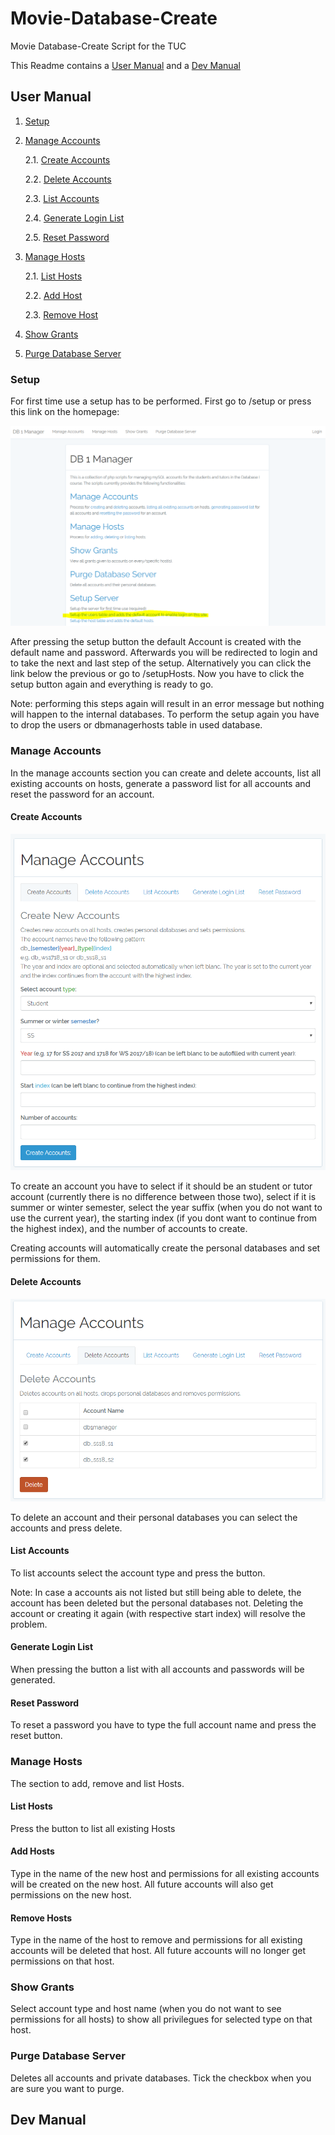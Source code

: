 # Movie-Database-Create
Movie Database-Create Script for the TUC

This Readme contains a [User Manual](#userManual) and a [Dev Manual](#devManual)

## User Manual <a name="userManual"></a>

1. [Setup](#setup)
   
2. [Manage Accounts](#manageAccounts)
   
   2.1. [Create Accounts](#create)
   
   2.2. [Delete Accounts](#delete)
   
   2.3. [List Accounts](#listAccounts)
   
   2.4. [Generate Login List](#generate)
   
   2.5. [Reset Password](#reset)
   
2. [Manage Hosts](#manageHosts)

   2.1. [List Hosts](#listHosts)
   
   2.2. [Add Host](#add)
   
   2.3. [Remove Host](#remove)
   
3. [Show Grants](#show)

4. [Purge Database Server](#purge)
   
### Setup <a name="setup"></a>

For first time use a setup has to be performed. First go to /setup or press this link on the homepage:

![alt text](https://github.com/leifkuhl/Movie-Database-Create/blob/master/ReadmeImages/1%20Setup.PNG)

After pressing the setup button the default Account is created with the default name and password. Afterwards you will be redirected to login and to take the next and last step of the setup. Alternatively you can click the link below the previous or go to /setupHosts. Now you have to click the setup button again and everything is ready to go.

Note: performing this steps again will result in an error message but nothing will happen to the internal databases. To perform the setup again you have to drop the users or dbmanagerhosts table in used database.

### Manage Accounts <a name="manageHosts"></a>

In the manage accounts section you can create and delete accounts, list all existing accounts on hosts, generate a password list for all accounts and reset the password for an account.

#### Create Accounts <a name="create"></a>

![alt text](https://github.com/leifkuhl/Movie-Database-Create/blob/master/ReadmeImages/2.1%20Create%20Accounts.PNG)

To create an account you have to select if it should be an student or tutor account (currently there is no difference between those two), select if it is summer or winter semester, select the year suffix (when you do not want to use the current year), the starting index (if you dont want to continue from the highest index), and the number of accounts to create.

Creating accounts will automatically create the personal databases and set permissions for them.

#### Delete Accounts <a name="delete"></a>

![alt text](https://github.com/leifkuhl/Movie-Database-Create/blob/master/ReadmeImages/2.2%20Delete%20Accounts.PNG)

To delete an account and their personal databases you can select the accounts and press delete.

#### List Accounts <a name="listAccounts"></a>

To list accounts select the account type and press the button.

Note: In case a accounts ais not listed but still being able to delete, the account has been deleted but the personal databases not. Deleting the account or creating it again (with respective start index) will resolve the problem.

#### Generate Login List <a name="generate"></a>

When pressing the button a list with all accounts and passwords will be generated.

#### Reset Password <a name="reset"></a>

To reset a password you have to type the full account name and press the reset button.

### Manage Hosts <a name="manageHosts"></a>

The section to add, remove and list Hosts.

#### List Hosts <a name="add"></a>

Press the button to list all existing Hosts

#### Add Hosts <a name="add"></a>

Type in the name of the new host and permissions for all existing accounts will be created on the new host. All future accounts will also get permissions on the new host.

#### Remove Hosts <a name="remove"></a>

Type in the name of the host to remove and permissions for all existing accounts will be deleted that host. All future accounts will no longer get permissions on that host.

### Show Grants <a name="show"></a>

Select account type and host name (when you do not want to see permissions for all hosts) to show all privilegues for selected type on that host.

### Purge Database Server <a name="purge"></a>

Deletes all accounts and private databases. Tick the checkbox when you are sure you want to purge.

## Dev Manual <a name="devManual"></a>
